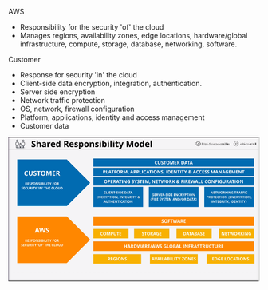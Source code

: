 AWS

* Responsibility for the security 'of' the cloud
* Manages regions, availability zones, edge locations, hardware/global infrastructure, compute, storage, database, networking, software.

Customer

* Response for security 'in' the cloud
* Client-side data encryption, integration, authentication.
* Server side encryption
* Network traffic protection
* OS, network, firewall configuration
* Platform, applications, identity and access management
* Customer data

![Shared-Responsibility-Model-Diagram.png](Images/Shared-Responsibility-Model-Diagram.png)
